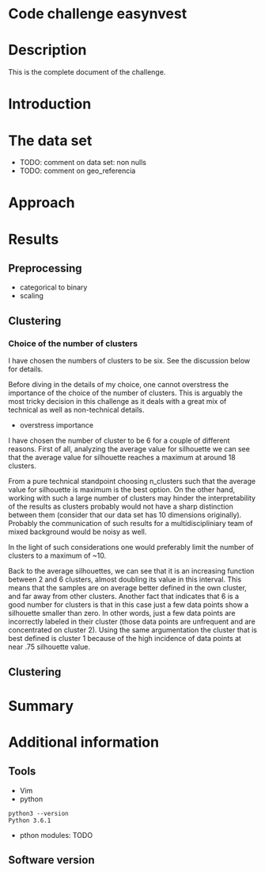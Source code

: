 # Code challenge easynvest

# Description

This is the complete document of the challenge.

# Introduction

# The data set

* TODO: comment on data set: non nulls
* TODO: comment on geo_referencia

# Approach


# Results

## Preprocessing
* categorical to binary
* scaling

## Clustering

### Choice of the number of clusters

I have chosen the numbers of clusters to be six. See the discussion below for
details.

Before diving in the details of my choice, one cannot overstress the importance
of the choice of the number of clusters. This is arguably the most tricky
decision in this challenge as it deals with a great mix of technical as well as
non-technical details.

* overstress importance

I have chosen the number of cluster to be 6 for a couple of different reasons.
First of all, analyzing the average value for silhouette we can see that the
average value for silhouette reaches a maximum at around 18 clusters.

From a pure technical standpoint choosing n_clusters such that the average
value for silhouette is maximum is the best option. On the other hand, working
with such a large number of clusters may hinder the interpretability of the
results as clusters probably would not have a sharp distinction between them
(consider that our data set has 10 dimensions originally).  
Probably the communication of such results for a multidiscipliniary team of
mixed background would be noisy as well.

In the light of such considerations one would preferably limit the number of
clusters to a maximum of ~10.

Back to the average silhouettes, we can see that it is an increasing function
between 2 and 6 clusters, almost doubling its value in this interval. This
means that the samples are on average better defined in the own cluster, and
far away from other clusters. Another fact that indicates that 6 is a good
number for clusters is that in this case just a few data points show a
silhouette smaller than zero. In other words, just a few data points are
incorrectly labeled in their cluster (those data points are unfrequent and are
concentrated on cluster 2). Using the same argumentation the cluster that is
best defined is cluster 1 because of the high incidence of data points at near
.75 silhouette value.

## Clustering

# Summary

# Additional information

## Tools
* Vim
* python
```
python3 --version
Python 3.6.1
```
* pthon modules:
TODO

## Software version
